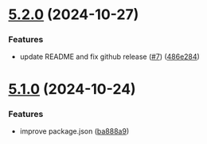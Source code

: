 # [5.2.0](https://github.com/node-casbin/expression-eval/compare/v5.1.0...v5.2.0) (2024-10-27)


### Features

* update README and fix github release ([#7](https://github.com/node-casbin/expression-eval/issues/7)) ([486e284](https://github.com/node-casbin/expression-eval/commit/486e284fa0582e3cd0a588e41cd39dc0a4964c02))

# [5.1.0](https://github.com/node-casbin/expression-eval/compare/v5.0.2...v5.1.0) (2024-10-24)


### Features

* improve package.json ([ba888a9](https://github.com/node-casbin/expression-eval/commit/ba888a96c51b921aa79f0a4cf4823f191a861ebd))
